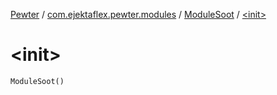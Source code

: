 [Pewter](../../index.md) / [com.ejektaflex.pewter.modules](../index.md) / [ModuleSoot](index.md) / [&lt;init&gt;](./-init-.md)

# &lt;init&gt;

`ModuleSoot()`